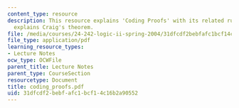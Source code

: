 ```yaml
---
content_type: resource
description: This resource explains 'Coding Proofs' with its related rules. It also
  explains Craig's theorem.
file: /media/courses/24-242-logic-ii-spring-2004/31dfcdf2bebfafc1bcf14c16b2a90552_coding_proofs.pdf
file_type: application/pdf
learning_resource_types:
- Lecture Notes
ocw_type: OCWFile
parent_title: Lecture Notes
parent_type: CourseSection
resourcetype: Document
title: coding_proofs.pdf
uid: 31dfcdf2-bebf-afc1-bcf1-4c16b2a90552
---
```

